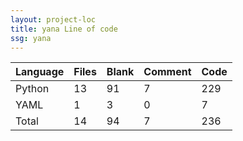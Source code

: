 ```yaml
---
layout: project-loc
title: yana Line of code
ssg: yana
---
```

<div class="table-responsive">
<table class="table">
<thead><tr>
<th>Language</th>
<th>Files</th>
<th>Blank</th>
<th>Comment</th>
<th>Code</th>
</tr></thead><tbody>
<tr><td>Python</td><td> 13</td><td> 91</td><td> 7</td><td> 229</td></tr>
<tr><td>YAML</td><td> 1</td><td> 3</td><td> 0</td><td> 7</td></tr>
<tr><td>Total</td><td>14</td><td>94</td><td>7</td><td>236</td></tr>
</tbody></table></div>
